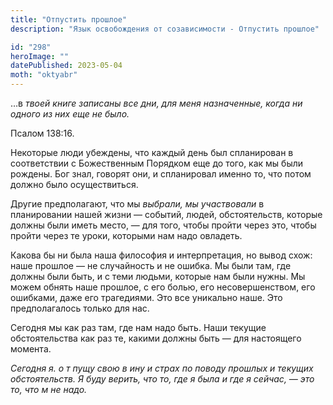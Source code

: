 ```yaml
---
title: "Отпустить прошлое"
description: "Язык освобождения от созависимости - Отпустить прошлое"

id: "298"
heroImage: ""
datePublished: 2023-05-04
moth: "oktyabr"
---
```


…в _твоей_ _книге_ _записаны_ _все_ _дни,_ _для_ _меня_ _назначенные,_ _когда_
_ни_ _одного_ _из_ _них_ _еще_ _не_ _было._

Псалом 138:16.

Некоторые люди убеждены, что каждый день был спланирован в соответствии с
Божественным Порядком еще до того, как мы были рождены. Бог знал, говорят они,
и спланировал именно то, что потом должно было осуществиться.

Другие предполагают, что мы _выбрали,_ _мы_ _участвовали_ в планировании нашей
жизни — событий, людей, обстоятельств, которые должны были иметь место, — для
того, чтобы пройти через это, чтобы пройти через те уроки, которыми нам надо
овладеть.

Какова бы ни была наша философия и интерпретация, но вывод схож: наше прошлое
— не случайность и не ошибка. Мы были там, где должны были быть, и с теми
людьми, которые нам были нужны. Мы можем обнять наше прошлое, с его болью, его
несовершенством, его ошибками, даже его трагедиями. Это все уникально наше.
Это предполагалось только для нас.

Сегодня мы как раз там, где нам надо быть. Наши текущие обстоятельства как раз
те, какими должны быть — для настоящего момента.

_Сегодня_ _я._ _о_ _т_ _пущу_ _свою_ _в_ _ину_ _и_ _страх_ _по_ _поводу_
_прошлых_ _и_ _текущих_ _обстоятельств._ _Я_ _буду_ _верить,_ _что_ _то,_
_где_ _я_ _была_ _и_ _где_ _я_ _сейчас,_ _—_ _это_ _то,_ _что_ _м_ _не_
_надо._

